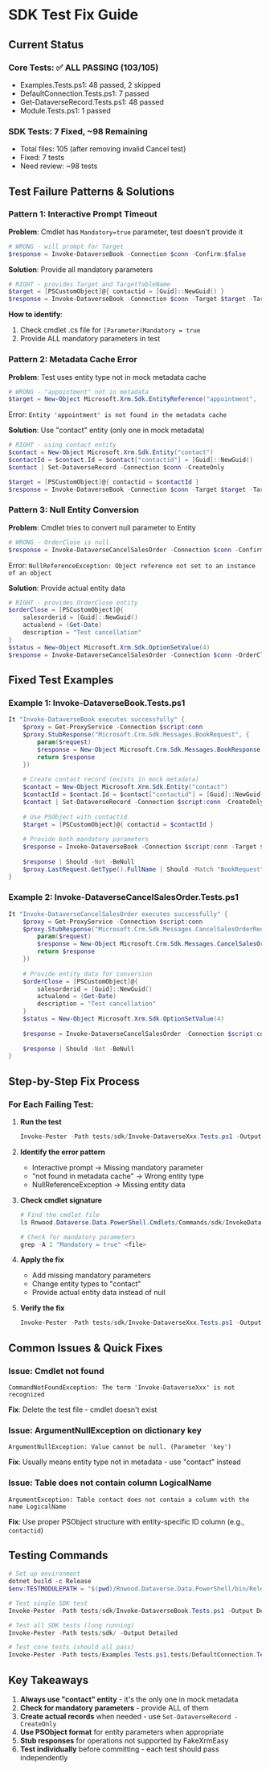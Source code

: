 # SDK Test Fix Guide

## Current Status

### Core Tests: ✅ ALL PASSING (103/105)
- Examples.Tests.ps1: 48 passed, 2 skipped
- DefaultConnection.Tests.ps1: 7 passed
- Get-DataverseRecord.Tests.ps1: 48 passed  
- Module.Tests.ps1: 1 passed

### SDK Tests: 7 Fixed, ~98 Remaining
- Total files: 105 (after removing invalid Cancel test)
- Fixed: 7 tests
- Need review: ~98 tests

## Test Failure Patterns & Solutions

### Pattern 1: Interactive Prompt Timeout
**Problem**: Cmdlet has `Mandatory=true` parameter, test doesn't provide it
```powershell
# WRONG - will prompt for Target
$response = Invoke-DataverseBook -Connection $conn -Confirm:$false
```

**Solution**: Provide all mandatory parameters
```powershell
# RIGHT - provides Target and TargetTableName
$target = [PSCustomObject]@{ contactid = [Guid]::NewGuid() }
$response = Invoke-DataverseBook -Connection $conn -Target $target -TargetTableName "contact" -Confirm:$false
```

**How to identify**:
1. Check cmdlet .cs file for `[Parameter(Mandatory = true`
2. Provide ALL mandatory parameters in test

### Pattern 2: Metadata Cache Error
**Problem**: Test uses entity type not in mock metadata cache
```powershell
# WRONG - "appointment" not in metadata
$target = New-Object Microsoft.Xrm.Sdk.EntityReference("appointment", [Guid]::NewGuid())
```
Error: `Entity 'appointment' is not found in the metadata cache`

**Solution**: Use "contact" entity (only one in mock metadata)
```powershell
# RIGHT - using contact entity
$contact = New-Object Microsoft.Xrm.Sdk.Entity("contact")
$contactId = $contact.Id = $contact["contactid"] = [Guid]::NewGuid()
$contact | Set-DataverseRecord -Connection $conn -CreateOnly

$target = [PSCustomObject]@{ contactid = $contactId }
$response = Invoke-DataverseBook -Connection $conn -Target $target -TargetTableName "contact" -Confirm:$false
```

### Pattern 3: Null Entity Conversion
**Problem**: Cmdlet tries to convert null parameter to Entity
```powershell
# WRONG - OrderClose is null
$response = Invoke-DataverseCancelSalesOrder -Connection $conn -Confirm:$false
```
Error: `NullReferenceException: Object reference not set to an instance of an object`

**Solution**: Provide actual entity data
```powershell
# RIGHT - provides OrderClose entity
$orderClose = [PSCustomObject]@{
    salesorderid = [Guid]::NewGuid()
    actualend = (Get-Date)
    description = "Test cancellation"
}
$status = New-Object Microsoft.Xrm.Sdk.OptionSetValue(4)
$response = Invoke-DataverseCancelSalesOrder -Connection $conn -OrderClose $orderClose -OrderCloseTableName "orderclose" -Status $status -Confirm:$false
```

## Fixed Test Examples

### Example 1: Invoke-DataverseBook.Tests.ps1
```powershell
It "Invoke-DataverseBook executes successfully" {
    $proxy = Get-ProxyService -Connection $script:conn
    $proxy.StubResponse("Microsoft.Crm.Sdk.Messages.BookRequest", {
        param($request)
        $response = New-Object Microsoft.Crm.Sdk.Messages.BookResponse
        return $response
    })
    
    # Create contact record (exists in mock metadata)
    $contact = New-Object Microsoft.Xrm.Sdk.Entity("contact")
    $contactId = $contact.Id = $contact["contactid"] = [Guid]::NewGuid()
    $contact | Set-DataverseRecord -Connection $script:conn -CreateOnly
    
    # Use PSObject with contactid
    $target = [PSCustomObject]@{ contactid = $contactId }
    
    # Provide both mandatory parameters
    $response = Invoke-DataverseBook -Connection $script:conn -Target $target -TargetTableName "contact" -Confirm:$false
    
    $response | Should -Not -BeNull
    $proxy.LastRequest.GetType().FullName | Should -Match "BookRequest"
}
```

### Example 2: Invoke-DataverseCancelSalesOrder.Tests.ps1
```powershell
It "Invoke-DataverseCancelSalesOrder executes successfully" {
    $proxy = Get-ProxyService -Connection $script:conn
    $proxy.StubResponse("Microsoft.Crm.Sdk.Messages.CancelSalesOrderRequest", {
        param($request)
        $response = New-Object Microsoft.Crm.Sdk.Messages.CancelSalesOrderResponse
        return $response
    })
    
    # Provide entity data for conversion
    $orderClose = [PSCustomObject]@{
        salesorderid = [Guid]::NewGuid()
        actualend = (Get-Date)
        description = "Test cancellation"
    }
    $status = New-Object Microsoft.Xrm.Sdk.OptionSetValue(4)
    
    $response = Invoke-DataverseCancelSalesOrder -Connection $script:conn -OrderClose $orderClose -OrderCloseTableName "orderclose" -Status $status -Confirm:$false
    
    $response | Should -Not -BeNull
}
```

## Step-by-Step Fix Process

### For Each Failing Test:

1. **Run the test**
   ```powershell
   Invoke-Pester -Path tests/sdk/Invoke-DataverseXxx.Tests.ps1 -Output Detailed
   ```

2. **Identify the error pattern**
   - Interactive prompt → Missing mandatory parameter
   - "not found in metadata cache" → Wrong entity type
   - NullReferenceException → Missing entity data

3. **Check cmdlet signature**
   ```powershell
   # Find the cmdlet file
   ls Rnwood.Dataverse.Data.PowerShell.Cmdlets/Commands/sdk/InvokeDataverseXxxCmdlet.cs
   
   # Check for mandatory parameters
   grep -A 1 "Mandatory = true" <file>
   ```

4. **Apply the fix**
   - Add missing mandatory parameters
   - Change entity types to "contact"
   - Provide actual entity data instead of null

5. **Verify the fix**
   ```powershell
   Invoke-Pester -Path tests/sdk/Invoke-DataverseXxx.Tests.ps1 -Output Detailed
   ```

## Common Issues & Quick Fixes

### Issue: Cmdlet not found
```
CommandNotFoundException: The term 'Invoke-DataverseXxx' is not recognized
```
**Fix**: Delete the test file - cmdlet doesn't exist

### Issue: ArgumentNullException on dictionary key
```
ArgumentNullException: Value cannot be null. (Parameter 'key')
```
**Fix**: Usually means entity type not in metadata - use "contact" instead

### Issue: Table does not contain column LogicalName
```
ArgumentException: Table contact does not contain a column with the name LogicalName
```
**Fix**: Use proper PSObject structure with entity-specific ID column (e.g., `contactid`)

## Testing Commands

```powershell
# Set up environment
dotnet build -c Release
$env:TESTMODULEPATH = "$(pwd)/Rnwood.Dataverse.Data.PowerShell/bin/Release/netstandard2.0"

# Test single SDK test
Invoke-Pester -Path tests/sdk/Invoke-DataverseBook.Tests.ps1 -Output Detailed

# Test all SDK tests (long running)
Invoke-Pester -Path tests/sdk/ -Output Detailed

# Test core tests (should all pass)
Invoke-Pester -Path tests/Examples.Tests.ps1,tests/DefaultConnection.Tests.ps1,tests/Get-DataverseRecord.Tests.ps1,tests/Module.Tests.ps1 -Output Normal
```

## Key Takeaways

1. **Always use "contact" entity** - it's the only one in mock metadata
2. **Check for mandatory parameters** - provide ALL of them
3. **Create actual records** when needed - use `Set-DataverseRecord -CreateOnly`
4. **Use PSObject format** for entity parameters when appropriate
5. **Stub responses** for operations not supported by FakeXrmEasy
6. **Test individually** before committing - each test should pass independently
